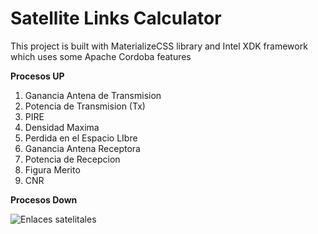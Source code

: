 

# Satellite Links Calculator

This project is built with MaterializeCSS library and Intel XDK framework which uses some Apache Cordoba features

**Procesos UP**

1. Ganancia Antena de Transmision
2. Potencia de Transmision (Tx)
3. PIRE
4. Densidad Maxima
5. Perdida en el Espacio LIbre
6. Ganancia Antena Receptora
7. Potencia de Recepcion
8. Figura Merito
9. CNR

**Procesos Down**

![Enlaces satelitales](https://github.com/Luda16/satellite-link/blob/master/img/SatteliteLink.jpg)
